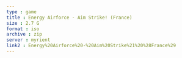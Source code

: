 ```yaml
---
type : game
title : Energy Airforce - Aim Strike! (France)
size : 2.7 G
format : iso
archive : zip
server : myrient
link2 : Energy%20Airforce%20-%20Aim%20Strike%21%20%28France%29
---
```

